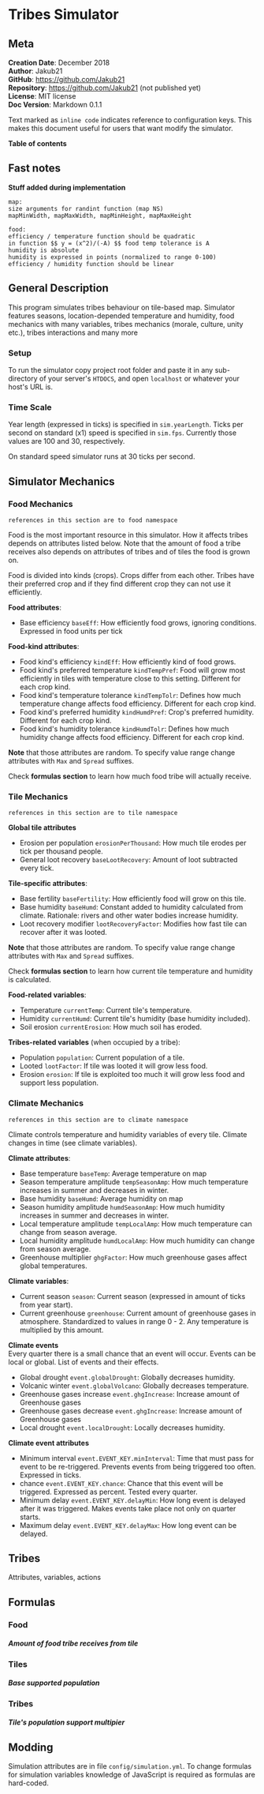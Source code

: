 # Tribes Simulator

## Meta
**Creation Date**: December 2018  
**Author**: Jakub21  
**GitHub**: https://github.com/Jakub21  
**Repository**: https://github.com/Jakub21  (not published yet)  
**License**: MIT license  
**Doc Version**: Markdown 0.1.1  

Text marked as `inline code` indicates reference to configuration keys. This makes this document useful for users that want modify the simulator.

**Table of contents**

## Fast notes
**Stuff added during implementation**

```
map:
size arguments for randint function (map NS)
mapMinWidth, mapMaxWidth, mapMinHeight, mapMaxHeight

food:
efficiency / temperature function should be quadratic
in function $$ y = (x^2)/(-A) $$ food temp tolerance is A
humidity is absolute
humidity is expressed in points (normalized to range 0-100)
efficiency / humidity function should be linear

```

## General Description
This program simulates tribes behaviour on tile-based map.
Simulator features seasons, location-depended temperature and humidity, food mechanics with many variables, tribes mechanics (morale, culture, unity etc.), tribes interactions and many more

### Setup
To run the simulator copy project root folder and paste it in any sub-directory of your server's `HTDOCS`, and open `localhost` or whatever your host's URL is.

### Time Scale
Year length (expressed in ticks) is specified in `sim.yearLength`. Ticks per second on standard (x1) speed is specified in `sim.fps`. Currently those values are 100 and 30, respectively.

On standard speed simulator runs at 30 ticks per second.

## Simulator Mechanics

### Food Mechanics
`references in this section are to food namespace`

Food is the most important resource in this simulator. How it affects tribes depends on attributes listed below. Note that the amount of food a tribe receives also depends on attributes of tribes and of tiles the food is grown on.

Food is divided into kinds (crops). Crops differ from each other. Tribes have their preferred crop and if they find different crop they can not use it efficiently.

**Food attributes**:
- Base efficiency `baseEff`: How efficiently food grows, ignoring conditions. Expressed in food units per tick

**Food-kind attributes**:
- Food kind's efficiency `kindEff`: How efficiently kind of food grows.
- Food kind's preferred temperature `kindTempPref`: Food will grow most efficiently in tiles with temperature close to this setting. Different for each crop kind.
- Food kind's temperature tolerance `kindTempTolr`: Defines how much temperature change affects food efficiency. Different for each crop kind.
- Food kind's preferred humidity `kindHumdPref`: Crop's preferred humidity. Different for each crop kind.
- Food kind's humidity tolerance `kindHumdTolr`: Defines how much humidity change affects food efficiency. Different for each crop kind.

**Note** that those attributes are random. To specify value range change attributes with `Max` and `Spread` suffixes.

Check **formulas section** to learn how much food tribe will actually receive.

### Tile Mechanics
`references in this section are to tile namespace`

**Global tile attributes**
- Erosion per population `erosionPerThousand`: How much tile erodes per tick per thousand people.
- General loot recovery `baseLootRecovery`: Amount of loot subtracted every tick.

**Tile-specific attributes**:
- Base fertility `baseFertility`: How efficiently food will grow on this tile.
- Base humidity `baseHumd`: Constant added to humidity calculated from climate. Rationale: rivers and other water bodies increase humidity.
- Loot recovery modifier `lootRecoveryFactor`: Modifies how fast tile can recover after it was looted.

**Note** that those attributes are random. To specify value range change attributes with `Max` and `Spread` suffixes.

Check **formulas section** to learn how current tile temperature and humidity is calculated.

**Food-related variables**:
- Temperature `currentTemp`: Current tile's temperature.
- Humidity `currentHumd`: Current tile's humidity (base humidity included).
- Soil erosion `currentErosion`: How much soil has eroded.

**Tribes-related variables** (when occupied by a tribe):
- Population `population`: Current population of a tile.
- Looted `lootFactor`: If tile was looted it will grow less food.
- Erosion `erosion`: If tile is exploited too much it will grow less food and support less population.

### Climate Mechanics
`references in this section are to climate namespace`

Climate controls temperature and humidity variables of every tile. Climate changes in time (see climate variables).

**Climate attributes**:
- Base temperature `baseTemp`: Average temperature on map
- Season temperature amplitude `tempSeasonAmp`: How much temperature increases in summer and decreases in winter.
- Base humidity `baseHumd`: Average humidity on map
- Season humidity amplitude `humdSeasonAmp`: How much humidity increases in summer and decreases in winter.
- Local temperature amplitude `tempLocalAmp`: How much temperature can change from season average.
- Local humidity amplitude `humdLocalAmp`: How much humidity can change from season average.
- Greenhouse multiplier `ghgFactor`: How much greenhouse gases affect global temperatures.

**Climate variables**:
- Current season `season`: Current season (expressed in amount of ticks from year start).
- Current greenhouse `greenhouse`: Current amount of greenhouse gases in atmosphere. Standardized to values in range 0 - 2. Any temperature is multiplied by this amount.

**Climate events**  
Every quarter there is a small chance that an event will occur. Events can be local or global. List of events and their effects.

- Global drought `event.globalDrought`: Globally decreases humidity.
- Volcanic winter `event.globalVolcano`: Globally decreases temperature.
- Greenhouse gases increase `event.ghgIncrease`: Increase amount of Greenhouse gases
- Greenhouse gases decrease `event.ghgIncrease`: Increase amount of Greenhouse gases
- Local drought  `event.localDrought`: Locally decreases humidity.

**Climate event attributes**  
- Minimum interval `event.EVENT_KEY.minInterval`: Time that must pass for event to be re-triggered. Prevents events from being triggered too often. Expressed in ticks.
- chance `event.EVENT_KEY.chance`: Chance that this event will be triggered. Expressed as percent. Tested every quarter.
- Minimum delay `event.EVENT_KEY.delayMin`: How long event is delayed after it was triggered. Makes events take place not only on quarter starts.
- Maximum delay `event.EVENT_KEY.delayMax`: How long event can be delayed.

## Tribes

Attributes, variables, actions

## Formulas

### Food
##### Amount of food tribe receives from tile

### Tiles
##### Base supported population

### Tribes
##### Tile's population support multipier


## Modding
Simulation attributes are in file `config/simulation.yml`. To change formulas for simulation variables knowledge of JavaScript is required as formulas are hard-coded.
